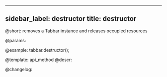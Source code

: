 
---
sidebar_label: destructor
title: destructor
---          

@short: removes a Tabbar instance and releases occupied resources


@params:




@example:
tabbar.destructor();


@template: api_method
@descr:





@changelog:


